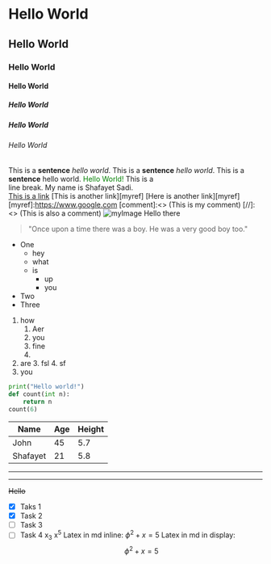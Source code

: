 # Hello World
## Hello World
### Hello World
#### Hello World
##### Hello World
##### Hello World
###### Hello World
This is a **sentence** *hello world*.
This is a __sentence__ _hello world_.
This is a <b>sentence</b> hello world.
<span style="color: green">Hello World!</span>
This is a <br> line break.
My name is Shafayet Sadi.  
[This is a link](https://www.google.com)
[This is another link][myref]
[Here is another link][myref]
[myref]:https://www.google.com
[comment]:<> (This is my comment)
[//]: <> (This is also a comment)
![myImage]()
Hello there
>"Once upon a time there was a boy.
>He was a very good boy too."
- One
	- hey
	- what
	- is 
		- up
		- you
- Two 
- Three
1. how
	1. Aer
	2. you 
	3. fine
	4.  
2. are 
	3. fsl
	4. sf
3. you
```Python
print("Hello world!")
def count(int n):
	return n
count(6)
```
|Name|Age|Height
|----|---|-----|
|John|45|5.7|
|Shafayet|21|5.8|

---
___
~~Hello~~
- [x] Taks 1
- [x] Task 2
- [ ] Task 3
- [ ] Task 4
x<sub>3</sub>
x<sup>5</sup>
Latex in md inline: $\phi^{2} + x = 5$
Latex in md in display: $$\phi^{2} + x = 5$$
